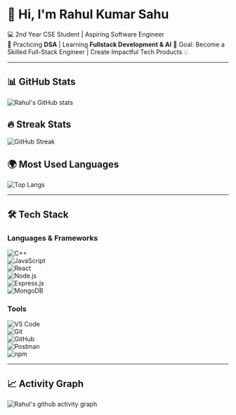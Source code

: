 # 👋 Hi, I'm Rahul Kumar Sahu  

💻 2nd Year CSE Student | Aspiring Software Engineer  
🚀 Practicing **DSA** | Learning **Fullstack Development & AI** 
🎯 Goal: Become a Skilled Full-Stack Engineer | Create Impactful Tech Products 💡

---

## 📊 GitHub Stats  
![Rahul's GitHub stats](https://github-readme-stats.vercel.app/api?username=rahulsahu-18&show_icons=true&theme=radical)  

## 🔥 Streak Stats  
![GitHub Streak](https://streak-stats.demolab.com?user=rahulsahu-18&theme=highcontrast)  

## 🌍 Most Used Languages  
![Top Langs](https://github-readme-stats.vercel.app/api/top-langs/?username=rahulsahu-18&layout=compact&theme=tokyonight)  

---

## 🛠️ Tech Stack  

### Languages & Frameworks  
![C++](https://img.shields.io/badge/-C++-00599C?logo=c%2b%2b&logoColor=white)  
![JavaScript](https://img.shields.io/badge/-JavaScript-black?logo=javascript&logoColor=yellow)  
![React](https://img.shields.io/badge/-React-61DAFB?logo=react&logoColor=black)  
![Node.js](https://img.shields.io/badge/-Node.js-339933?logo=node.js&logoColor=white)  
![Express.js](https://img.shields.io/badge/-Express.js-000000?logo=express&logoColor=white)  
![MongoDB](https://img.shields.io/badge/-MongoDB-47A248?logo=mongodb&logoColor=white)  

### Tools  
![VS Code](https://img.shields.io/badge/-VS%20Code-007ACC?logo=visual-studio-code&logoColor=white)  
![Git](https://img.shields.io/badge/-Git-F05032?logo=git&logoColor=white)  
![GitHub](https://img.shields.io/badge/-GitHub-181717?logo=github&logoColor=white)  
![Postman](https://img.shields.io/badge/-Postman-FF6C37?logo=postman&logoColor=white)  
![npm](https://img.shields.io/badge/-npm-CB3837?logo=npm&logoColor=white)  


---

## 📈 Activity Graph  
![Rahul's github activity graph](https://github-readme-activity-graph.vercel.app/graph?username=rahulsahu-18&theme=react-dark)  
